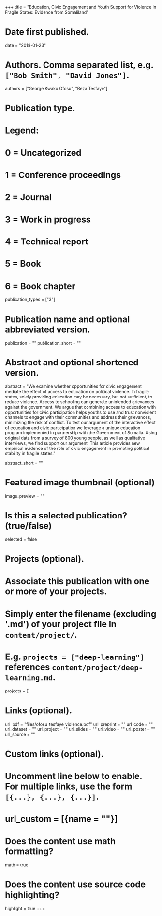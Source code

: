 +++
title = "Education, Civic Engagement and Youth Support for Violence in Fragile States: Evidence from Somaliland"

# Date first published.
date = "2018-01-23"

# Authors. Comma separated list, e.g. `["Bob Smith", "David Jones"]`.
authors = ["George Kwaku Ofosu", "Beza Tesfaye"]

# Publication type.
# Legend:
# 0 = Uncategorized
# 1 = Conference proceedings
# 2 = Journal
# 3 = Work in progress
# 4 = Technical report
# 5 = Book
# 6 = Book chapter
publication_types = ["3"]

# Publication name and optional abbreviated version.
publication = ""
publication_short = ""

# Abstract and optional shortened version.
abstract = "We examine whether opportunities for civic engagement mediate the effect of access to education on political violence. In fragile states, solely providing education may be necessary, but not sufficient, to reduce violence. Access to schooling can generate unintended grievances against  the government. We argue that combining access to education with opportunities for civic participation helps youths to use and trust nonviolent channels to engage with their communities and address their grievances, minimizing the risk of conflict.  To test our argument of the interactive effect of education and civic participation we leverage a unique education program implemented in partnership with the Government of Somalia. Using original data from a survey of 800 young people, as well as qualitative interviews, we find support our argument.  This article provides new empirical evidence of the role of civic engagement in promoting political stability in fragile states."

abstract_short = ""

# Featured image thumbnail (optional)
image_preview = ""

# Is this a selected publication? (true/false)
selected = false

# Projects (optional).
#   Associate this publication with one or more of your projects.
#   Simply enter the filename (excluding '.md') of your project file in `content/project/`.
#   E.g. `projects = ["deep-learning"]` references `content/project/deep-learning.md`.
projects = []

# Links (optional).
url_pdf = "files/ofosu_tesfaye_violence.pdf"
url_preprint = ""
url_code = ""
url_dataset = ""
url_project = ""
url_slides = ""
url_video = ""
url_poster = ""
url_source = ""

# Custom links (optional).
#   Uncomment line below to enable. For multiple links, use the form `[{...}, {...}, {...}]`.
# url_custom = [{name = ""}]

# Does the content use math formatting?
math = true

# Does the content use source code highlighting?
highlight = true
+++
